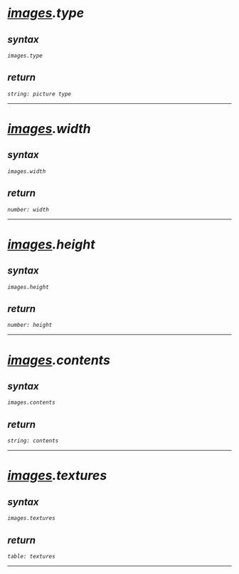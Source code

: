 # _[images](doc:YyqSLLXz).type_

## _syntax_

_`images.type`_

## _return_

_`string: picture type`_

---

# _[images](doc:YyqSLLXz).width_

## _syntax_

_`images.width`_

## _return_

_`number: width`_

---

# _[images](doc:YyqSLLXz).height_

## _syntax_

_`images.height`_

## _return_

_`number: height`_

---

# _[images](doc:YyqSLLXz).contents_

## _syntax_

_`images.contents`_

## _return_

_`string: contents`_

---

# _[images](doc:YyqSLLXz).textures_

## _syntax_

_`images.textures`_

## _return_

_`table: textures`_

---
